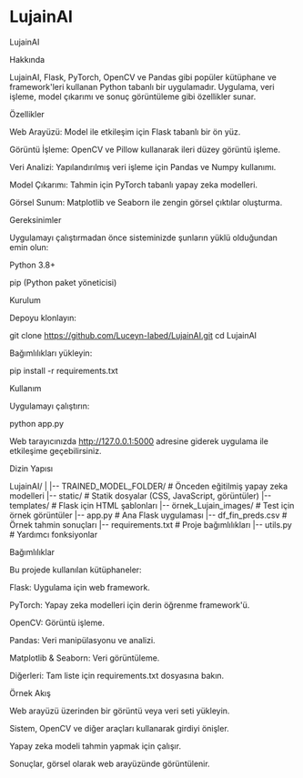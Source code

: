 # LujainAI

LujainAI

Hakkında

LujainAI, Flask, PyTorch, OpenCV ve Pandas gibi popüler kütüphane ve framework'leri kullanan Python tabanlı bir uygulamadır. Uygulama, veri işleme, model çıkarımı ve sonuç görüntüleme gibi özellikler sunar.

Özellikler

Web Arayüzü: Model ile etkileşim için Flask tabanlı bir ön yüz.

Görüntü İşleme: OpenCV ve Pillow kullanarak ileri düzey görüntü işleme.

Veri Analizi: Yapılandırılmış veri işleme için Pandas ve Numpy kullanımı.

Model Çıkarımı: Tahmin için PyTorch tabanlı yapay zeka modelleri.

Görsel Sunum: Matplotlib ve Seaborn ile zengin görsel çıktılar oluşturma.

Gereksinimler

Uygulamayı çalıştırmadan önce sisteminizde şunların yüklü olduğundan emin olun:

Python 3.8+

pip (Python paket yöneticisi)

Kurulum

Depoyu klonlayın:

git clone https://github.com/Luceyn-Iabed/LujainAI.git
cd LujainAI

Bağımlılıkları yükleyin:

pip install -r requirements.txt

Kullanım

Uygulamayı çalıştırın:

python app.py

Web tarayıcınızda http://127.0.0.1:5000 adresine giderek uygulama ile etkileşime geçebilirsiniz.

Dizin Yapısı

LujainAI/
|
|-- TRAINED_MODEL_FOLDER/    # Önceden eğitilmiş yapay zeka modelleri
|-- static/                  # Statik dosyalar (CSS, JavaScript, görüntüler)
|-- templates/               # Flask için HTML şablonları
|-- örnek_Lujain_images/     # Test için örnek görüntüler
|-- app.py                   # Ana Flask uygulaması
|-- df_fin_preds.csv         # Örnek tahmin sonuçları
|-- requirements.txt         # Proje bağımlılıkları
|-- utils.py                 # Yardımcı fonksiyonlar

Bağımlılıklar

Bu projede kullanılan kütüphaneler:

Flask: Uygulama için web framework.

PyTorch: Yapay zeka modelleri için derin öğrenme framework'ü.

OpenCV: Görüntü işleme.

Pandas: Veri manipülasyonu ve analizi.

Matplotlib & Seaborn: Veri görüntüleme.

Diğerleri: Tam liste için requirements.txt dosyasına bakın.

Örnek Akış

Web arayüzü üzerinden bir görüntü veya veri seti yükleyin.

Sistem, OpenCV ve diğer araçları kullanarak girdiyi önişler.

Yapay zeka modeli tahmin yapmak için çalışır.

Sonuçlar, görsel olarak web arayüzünde görüntülenir.
